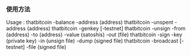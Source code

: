 ### 使用方法

Usage :
  thatbitcoin -balance -address (address)
  thatbitcoin -unspent -address (address)
  thatbitcoin -genkey [-testnet]
  thatbitcoin -unsign -from (address) -to (address) -value (satoshis) -out (file)
  thatbitcoin -sign -key (private key) -in (unsign file) -dump (signed file)
  thatbitcoin -broadcast [-testnet] -file (signed file)
